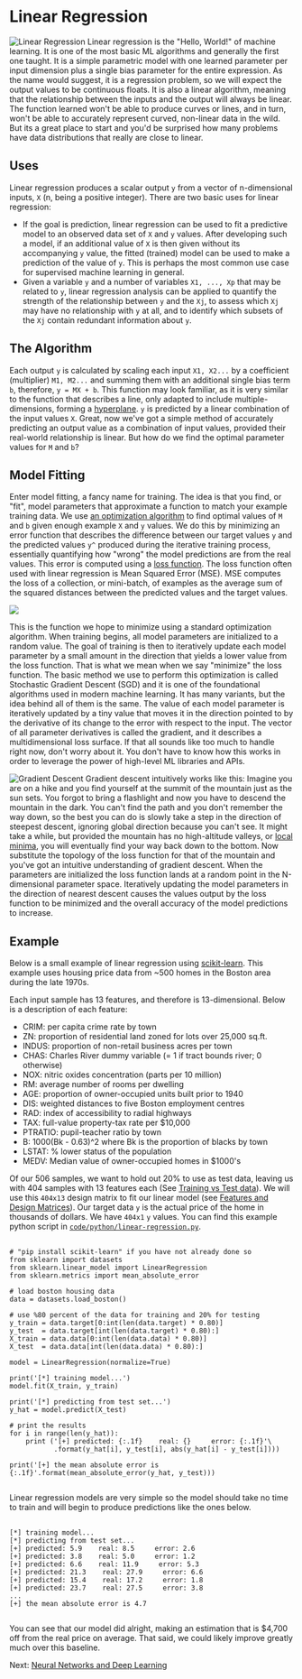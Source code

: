 # Linear Regression

![Linear Regression](images/linear-regression.png) Linear regression is the "Hello, World!" of machine learning. It is one of the most basic ML algorithms and generally the first one taught. It is a simple parametric model with one learned parameter per input dimension plus a single bias parameter for the entire expression. As the name would suggest, it is a regression problem, so we will expect the output values to be continuous floats. It is also a linear algorithm, meaning that the relationship between the inputs and the output will always be linear. The function learned won't be able to produce curves or lines, and in turn, won't be able to accurately represent curved, non-linear data in the wild. But its a great place to start and you'd be surprised how many problems have data distributions that really are close to linear.  

## Uses

Linear regression produces a scalar output `y` from a vector of n-dimensional inputs, `X` (n, being a positive integer). There are two basic uses for linear regression:

- If the goal is prediction, linear regression can be used to fit a predictive model to an observed data set of `X` and `y` values. After developing such a model, if an additional value of `X` is then given without its accompanying `y` value, the fitted (trained) model can be used to make a prediction of the value of `y`. This is perhaps the most common use case for supervised machine learning in general.
- Given a variable `y` and a number of variables `X1, ..., Xp` that may be related to `y`, linear regression analysis can be applied to quantify the strength of the relationship between `y` and the `Xj`, to assess which `Xj` may have no relationship with `y` at all, and to identify which subsets of the `Xj` contain redundant information about `y`.

## The Algorithm

Each output `y` is calculated by scaling each input `X1, X2...` by a coefficient (multiplier) `M1, M2...` and summing them with an additional single bias term `b`, therefore, `y = MX + b`. This function may look familiar, as it is very similar to the function that describes a line, only adapted to include multiple-dimensions, forming a [hyperplane](https://en.wikipedia.org/wiki/Hyperplane). `y` is predicted by a linear combination of the input values `X`. Great, now we've got a simple method of accurately predicting an output value as a combination of input values, provided their real-world relationship is linear. But how do we find the optimal parameter values for `M` and `b`?

## Model Fitting

Enter model fitting, a fancy name for training. The idea is that you find, or "fit", model parameters that approximate a function to match your example training data. We use [an optimization algorithm](https://keras.io/optimizers/#parameters-common-to-all-keras-optimizers) to find optimal values of `M` and `b` given enough example `X` and `y` values. We do this by minimizing an error function that describes the difference between our target values `y` and the predicted values `y^` produced during the iterative training process, essentially quantifying how "wrong" the model predictions are from the real values. This error is computed using a [loss function](https://heartbeat.fritz.ai/5-regression-loss-functions-all-machine-learners-should-know-4fb140e9d4b0). The loss function often used with linear regression is Mean Squared Error (MSE). MSE computes the loss of a collection, or mini-batch, of examples as the average sum of the squared distances between the predicted values and the target values.

<section class="media">
    <img src="images/mse.svg">
</section>

This is the function we hope to minimize using a standard optimization algorithm. When training begins, all model parameters are initialized to a random value. The goal of training is then to iteratively update each model parameter by a small amount in the direction that yields a lower value from the loss function. That is what we mean when we say "minimize" the loss function. The basic method we use to perform this optimization is called Stochastic Gradient Descent (SGD) and it is one of the foundational algorithms used in modern machine learning. It has many variants, but the idea behind all of them is the same. The value of each model parameter is iteratively updated by a tiny value that moves it in the direction pointed to by the derivative of its change to the error with respect to the input. The vector of all parameter derivatives is called the gradient, and it describes a multidimensional loss surface. If that all sounds like too much to handle right now, don't worry about it. You don't have to know how this works in order to leverage the power of high-level ML libraries and APIs. 

![Gradient Descent](images/optimization.jpg) Gradient descent intuitively works like this: Imagine you are on a hike and you find yourself at the summit of the mountain just as the sun sets. You forgot to bring a flashlight and now you have to descend the mountain in the dark. You can't find the path and you don't remember the way down, so the best you can do is slowly take a step in the direction of steepest descent, ignoring global direction because you can't see. It might take a while, but provided the mountain has no high-altitude valleys, or [local minima](https://en.wikipedia.org/wiki/Maxima_and_minima), you will eventually find your way back down to the bottom. Now substitute the topology of the loss function for that of the mountain and you've got an intuitive understanding of gradient descent. When the parameters are initialized the loss function lands at a random point in the N-dimensional parameter space. Iteratively updating the model parameters in the direction of nearest descent causes the values output by the loss function to be minimized and the overall accuracy of the model predictions to increase.

## Example

Below is a small example of linear regression using [scikit-learn](http://scikit-learn.org/stable/). This example uses housing price data from ~500 homes in the Boston area during the late 1970s.

Each input sample has 13 features, and therefore is 13-dimensional. Below is a description of each feature:

- CRIM: per capita crime rate by town
- ZN: proportion of residential land zoned for lots over 25,000 sq.ft.
- INDUS: proportion of non-retail business acres per town
- CHAS: Charles River dummy variable (= 1 if tract bounds river; 0 otherwise)
- NOX: nitric oxides concentration (parts per 10 million)
- RM: average number of rooms per dwelling
- AGE: proportion of owner-occupied units built prior to 1940
- DIS: weighted distances to five Boston employment centres
- RAD: index of accessibility to radial highways
- TAX: full-value property-tax rate per $10,000
- PTRATIO: pupil-teacher ratio by town
- B: 1000(Bk - 0.63)^2 where Bk is the proportion of blacks by town<span class="marginal-note" data-info="The inclusion of this problematic feature in this standard dataset is a perfect example of how [racism and bias](https://www.propublica.org/article/machine-bias-risk-assessments-in-criminal-sentencing) are frequently embedded in machine learning models."></span>
- LSTAT: % lower status of the population
- MEDV: Median value of owner-occupied homes in $1000's

Of our 506 samples, we want to hold out 20% to use as test data, leaving us with 404 samples with 13 features each (See [Training vs Test data](data-is-key.html#training-data-vs-test-data)). We will use this `404x13` design matrix to fit our linear model (see [Features and Design Matrices](features-and-design-matrices.html)). Our target data `y` is the actual price of the home in thousands of dollars. We have `404x1` `y` values. You can find this example python script in [`code/python/linear-regression.py`](../code/python/linear-regression.py).

<pre class="code">
    <code class="python" data-wrap="false">
# "pip install scikit-learn" if you have not already done so
from sklearn import datasets
from sklearn.linear_model import LinearRegression
from sklearn.metrics import mean_absolute_error

# load boston housing data
data = datasets.load_boston()

# use %80 percent of the data for training and 20% for testing
y_train = data.target[0:int(len(data.target) * 0.80)]
y_test  = data.target[int(len(data.target) * 0.80):]
X_train = data.data[0:int(len(data.data) * 0.80)]
X_test  = data.data[int(len(data.data) * 0.80):]

model = LinearRegression(normalize=True)

print('[*] training model...')
model.fit(X_train, y_train)

print('[*] predicting from test set...')
y_hat = model.predict(X_test)

# print the results
for i in range(len(y_hat)):
	print ('[+] predicted: {:.1f}    real: {}     error: {:.1f}'\
		   .format(y_hat[i], y_test[i], abs(y_hat[i] - y_test[i])))

print('[+] the mean absolute error is {:.1f}'.format(mean_absolute_error(y_hat, y_test)))
    </code>
</pre>

Linear regression models are very simple so the model should take no time to train and will begin to produce predictions like the ones below.

<pre class="code">
    <code class="bash" data-wrap="false">
[*] training model...
[*] predicting from test set...
[+] predicted: 5.9    real: 8.5     error: 2.6
[+] predicted: 3.8    real: 5.0     error: 1.2
[+] predicted: 6.6    real: 11.9     error: 5.3
[+] predicted: 21.3    real: 27.9     error: 6.6
[+] predicted: 15.4    real: 17.2     error: 1.8
[+] predicted: 23.7    real: 27.5     error: 3.8
...
[+] the mean absolute error is 4.7
    </code>
</pre>

You can see that our model did alright, making an estimation that is $4,700 off from the real price on average. That said, we could likely improve greatly much over this baseline. 

Next: [Neural Networks and Deep Learning](neural-networks-and-deep-learning.html)
